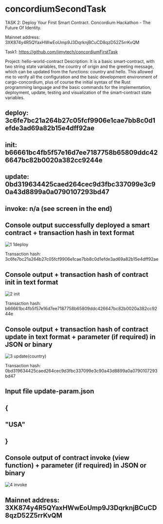 # concordiumSecondTask
TASK 2: Deploy Your First Smart Contract. Concordium Hackathon - The Future Of Identity. 

Mainnet address: 3XK874y4R5QYaxHWwEoUmp9J3DqrknjBCuCD8qzD52Z5rrKvQM

Task1: https://github.com/jimytech/concordiumFirstTask

Project: hello-world-contract
Description: It is a basic smart-contract, with two string state variables, the country of origin and the greeting message, which can be updated from the functions: country and hello. This allowed me to verify all the configuration and the basic development environment of cargo-concordium, plus of course the initial syntax of the Rust programming language and the basic commands for the implementation, deployment, update, testing and visualization of the smart-contract state variables.


## deploy: 3c6fe7bc21a264b27c05fcf9906e1cae7bb8c0d1efde3ad69a82b15e4dff92ae
## init: b66661bc4fb5f57e16d7ee7187758b65809ddc426647bc82b0020a382cc9244e
## update: 0bd319634425caed264cec9d3fbc337099e3c90a43d8899a0a0790107293bd47
## invoke: n/a (see screen in the end)

## Console output successfully deployed a smart contract + transaction hash in text format 

![1 1deploy](https://user-images.githubusercontent.com/39538184/218757541-fbccc459-dc22-4e50-a95e-b570c60137d2.png)

Transaction hash: 3c6fe7bc21a264b27c05fcf9906e1cae7bb8c0d1efde3ad69a82b15e4dff92ae

## Console output + transaction hash of contract init in text format

![2 init](https://user-images.githubusercontent.com/39538184/218757907-4dac3c4d-af71-442d-a2d8-f27a75071583.png)

Transaction hash: b66661bc4fb5f57e16d7ee7187758b65809ddc426647bc82b0020a382cc9244e

## Console output + transaction hash of contract update in text format + parameter (if required) in JSON or binary

![3 update(country)](https://user-images.githubusercontent.com/39538184/218758334-53dd5e44-beae-48f4-89db-736e2a5eb295.png)

Transaction hash: 0bd319634425caed264cec9d3fbc337099e3c90a43d8899a0a0790107293bd47 
## Input file update-param.json
## {
##     "USA"
## }

## Console output of contract invoke (view function) + parameter (if required) in JSON or binary

![4 invoke](https://user-images.githubusercontent.com/39538184/218758521-366458a7-22b1-47d4-bb2f-4437ad929835.png)

## Mainnet address: 3XK874y4R5QYaxHWwEoUmp9J3DqrknjBCuCD8qzD52Z5rrKvQM


